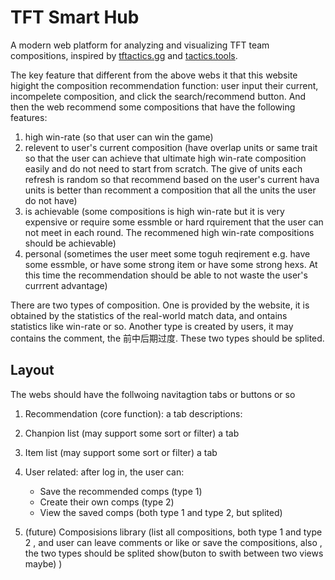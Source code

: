 # TFT Smart Hub

A modern web platform for analyzing and visualizing TFT team compositions, inspired by [tftactics.gg](https://tftactics.gg) and [tactics.tools](https://tactics.tools).

The key feature that different from the above webs it that this website higight the composition recommendation function: user input their current, incompelete composition, and click the search/recommend button. And then the web recommend some compositions that have the following features:
1. high win-rate (so that user can win the game)
2. relevent to user's current composition (have overlap units or same trait so that the user can achieve that ultimate high win-rate composition easily and do not need to start from scratch. The give of units each refresh is random so that recommend based on the user's current hava units is better than recomment a composition that all the units the user do not have)
3. is achievable (some compositions is high win-rate but it is very expensive or require some essmble or hard rquirement that the user can not meet in each round. The recommened high win-rate compositions should be achievable)
4. personal (sometimes the user meet some toguh reqirement e.g. have some essmble, or have some strong item or have some strong hexs. At this time the recommendation should be able to not waste the user's currrent advantage)

There are two types of composition. One is provided by the website, it is obtained by the statistics of the real-world match data, and ontains statistics like win-rate or so. Another type is created by users, it may contains the comment, the 前中后期过度. These two types should be splited. 

## Layout
The webs should have the follwoing navitagtion tabs or buttons or so
1. Recommendation (core function): a tab
descriptions: 

2. Chanpion list (may support some sort or filter) a tab

3. Item list (may support some sort or filter) a tab

4. User related: 
after log in, the user can:
    - Save the recommended comps (type 1)
    - Create their own comps (type 2)
    - View the saved comps (both type 1 and type 2, but splited)

4. (future) Composisions library (list all compositions, both type 1 and type 2 , and user can leave comments or like or save the compositions, also , the two types should be splited show(buton to swith between two views maybe) )



